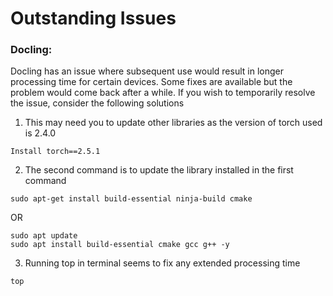 # Outstanding Issues
### Docling:
Docling has an issue where subsequent use would result in longer processing time for certain devices. Some fixes are available but the problem would come back after a while.
If you wish to temporarily resolve the issue, consider the following solutions

1. This may need you to update other libraries as the version of torch used is 2.4.0
```
Install torch==2.5.1
```
2. The second command is to update the library installed in the first command
```
sudo apt-get install build-essential ninja-build cmake
```
OR
```
sudo apt update
sudo apt install build-essential cmake gcc g++ -y
```

3. Running top in terminal seems to fix any extended processing time
```
top
```
